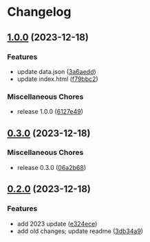 # Changelog

## [1.0.0](https://github.com/dvdblk/personal-web/compare/personal-web-v0.3.0...personal-web-v1.0.0) (2023-12-18)


### Features

* update data.json ([3a6aedd](https://github.com/dvdblk/personal-web/commit/3a6aedde155041fcb32230187a5fde6748ff2e4c))
* update index.html ([f79bbc2](https://github.com/dvdblk/personal-web/commit/f79bbc2fe2f6a638c54616ba7f6e94e267470133))


### Miscellaneous Chores

* release 1.0.0 ([6127e49](https://github.com/dvdblk/personal-web/commit/6127e499830d3f6c8c74a1b6c54aa21347ca4259))

## [0.3.0](https://github.com/dvdblk/personal-web/compare/personal-web-v0.2.0...personal-web-v0.3.0) (2023-12-18)


### Miscellaneous Chores

* release 0.3.0 ([06a2b68](https://github.com/dvdblk/personal-web/commit/06a2b68560ccb13d70a97b5e77484f8bcd799de4))

## [0.2.0](https://github.com/dvdblk/personal-web/compare/personal-web-v0.1.0...personal-web-v0.2.0) (2023-12-18)


### Features

* add 2023 update ([e324ece](https://github.com/dvdblk/personal-web/commit/e324ece007dfa93f8b4de58f1d2ba01031078d8e))
* add old changes; update readme ([3db34a9](https://github.com/dvdblk/personal-web/commit/3db34a95fe45d7a40547a633f9c890abd679b57b))
